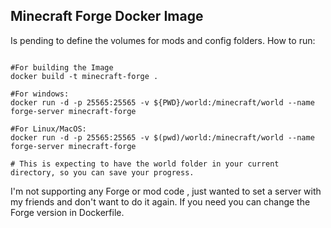 ## Minecraft Forge Docker Image

Is pending to define the volumes for mods and config folders.
How to run:

```shell

#For building the Image
docker build -t minecraft-forge .

#For windows:
docker run -d -p 25565:25565 -v ${PWD}/world:/minecraft/world --name forge-server minecraft-forge

#For Linux/MacOS:
docker run -d -p 25565:25565 -v $(pwd)/world:/minecraft/world --name forge-server minecraft-forge

# This is expecting to have the world folder in your current directory, so you can save your progress.

```

I'm not supporting any Forge or mod code , just wanted to set a server with my friends and don't want to do it again. If you need you can change the Forge version in Dockerfile.
